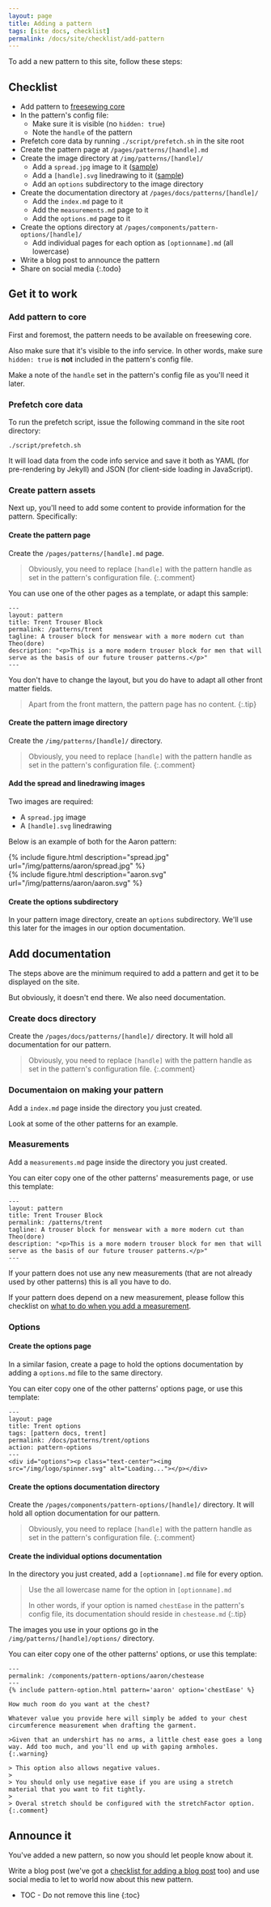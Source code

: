 ```yaml
---
layout: page
title: Adding a pattern
tags: [site docs, checklist]
permalink: /docs/site/checklist/add-pattern
---
```


To add a new pattern to this site, follow these steps:

## Checklist

  - Add pattern to [freesewing core](https://github.com/freesewing/core)
  - In the pattern's config file:
    - Make sure it is visible (no `hidden: true`)
    - Note the `handle` of the pattern
  - Prefetch core data by running `./script/prefetch.sh` in the site root
  - Create the pattern page at `/pages/patterns/[handle].md`
  - Create the image directory at `/img/patterns/[handle]/`
    - Add a `spread.jpg` image to it ([sample](/img/patterns/aaron/spread.jpg))
    - Add a `[handle].svg` linedrawing to it ([sample](/img/patterns/aaron/aaron.svg))
    - Add an `options` subdirectory to the image directory
  - Create the documentation directory at `/pages/docs/patterns/[handle]/`
    - Add the `index.md` page to it
    - Add the `measurements.md` page to it
    - Add the `options.md` page to it
  - Create the options directory at `/pages/components/pattern-options/[handle]/`
    - Add individual pages for each option as `[optionname].md` (all lowercase)
  - Write a blog post to announce the pattern
  - Share on social media
{:.todo}


## Get it to work

### Add pattern to core

First and foremost, the pattern needs to be available on freesewing core.

Also make sure that it's visible to the info service. In other words, make sure `hidden: true` is **not** included in the pattern's config file.

Make a note of the `handle` set in the pattern's config file as you'll need it later.

### Prefetch core data

To run the prefetch script, issue the following command in the site root directory:

```
./script/prefetch.sh
```

It will load data from the code info service and save it both as YAML (for pre-rendering by Jekyll)
and JSON (for client-side loading in JavaScript).

### Create pattern assets

Next up, you'll need to add some content to provide information for the pattern. 
Specifically:

#### Create the pattern page

Create the `/pages/patterns/[handle].md` page. 

> Obviously, you need to replace `[handle]` with the pattern handle as set in the
> pattern's configuration file.
{:.comment}

You can use one of the other pages as a template, or adapt this sample:

```
---
layout: pattern
title: Trent Trouser Block
permalink: /patterns/trent
tagline: A trouser block for menswear with a more modern cut than Theo(dore)
description: "<p>This is a more modern trouser block for men that will serve as the basis of our future trouser patterns.</p>"
---
```

You don't have to change the layout, but you do have to adapt all other front matter fields.

> Apart from the front mattern, the pattern page has no content.
{:.tip}

#### Create the pattern image directory

Create the `/img/patterns/[handle]/` directory.

> Obviously, you need to replace `[handle]` with the pattern handle as set in the
> pattern's configuration file.
{:.comment}

#### Add the spread and linedrawing images

Two images are required:

 - A `spread.jpg` image
 - A `[handle].svg` linedrawing

Below is an example of both for the Aaron pattern:

<div class="row">
<div class="col-sm-6">
{% include figure.html 
    description="spread.jpg"
    url="/img/patterns/aaron/spread.jpg"
%}
</div>
<div class="col-sm-6">
{% include figure.html 
    description="aaron.svg"
    url="/img/patterns/aaron/aaron.svg"
%}
</div>
</div>

#### Create the options subdirectory

In your pattern image directory, create an `options` subdirectory. We'll use this later for the images in our option documentation.

## Add documentation

The steps above are the minimum required to add a pattern and get it to be displayed on the site.

But obviously, it doesn't end there. We also need documentation.

### Create docs directory

Create the `/pages/docs/patterns/[handle]/` directory. It will hold all documentation for our pattern.

> Obviously, you need to replace `[handle]` with the pattern handle as set in the
> pattern's configuration file.
{:.comment}

### Documentaion on making your pattern

Add a `index.md` page inside the directory you just created.

Look at some of the other patterns for an example.

### Measurements

Add a `measurements.md` page inside the directory you just created.

You can eiter copy one of the other patterns' measurements page, or use this template:

```
---
layout: pattern
title: Trent Trouser Block
permalink: /patterns/trent
tagline: A trouser block for menswear with a more modern cut than Theo(dore)
description: "<p>This is a more modern trouser block for men that will serve as the basis of our future trouser patterns.</p>"
---
```

If your pattern does not use any new measurements (that are not already used by other patterns) this is all you have to do.

If your pattern does depend on a new measurement, please follow this checklist on [what to do when you add a measurement](./add-measurement).


### Options

#### Create the options page

In a similar fasion, create a page to hold the options documentation by adding a `options.md` file to the same directory.

You can eiter copy one of the other patterns' options page, or use this template:

```
---
layout: page
title: Trent options
tags: [pattern docs, trent]
permalink: /docs/patterns/trent/options
action: pattern-options
---
<div id="options"><p class="text-center"><img src="/img/logo/spinner.svg" alt="Loading..."></p></div>
```

#### Create the options documentation directory

Create the `/pages/components/pattern-options/[handle]/` directory. It will hold all option documentation for our pattern.

> Obviously, you need to replace `[handle]` with the pattern handle as set in the
> pattern's configuration file.
{:.comment}

#### Create the individual options documentation

In the directory you just created, add a `[optionname].md` file for every option.

> Use the all lowercase name for the option in `[optionname].md`
> 
> In other words, if your option is named `chestEase` in the pattern's config file, its documentation should reside in `chestease.md`
{:.tip}

The images you use in your options go in the `/img/patterns/[handle]/options/` directory.


You can eiter copy one of the other patterns' options, or use this template:

```
---
permalink: /components/pattern-options/aaron/chestease
---
{% include pattern-option.html pattern='aaron' option='chestEase' %}

How much room do you want at the chest?

Whatever value you provide here will simply be added to your chest circumference measurement when drafting the garment.

>Given that an undershirt has no arms, a little chest ease goes a long way. Add too much, and you'll end up with gaping armholes.
{:.warning}

> This option also allows negative values.
>
> You should only use negative ease if you are using a stretch material that you want to fit tightly.
>
> Overal stretch should be configured with the stretchFactor option.
{:.comment}
```

## Announce it

You've added a new pattern, so now you should let people know about it.

Write a blog post (we've got a [checklist for adding a blog post](./add-post) too) and use social media to let to world now about this new pattern.

* TOC - Do not remove this line
{:toc}
